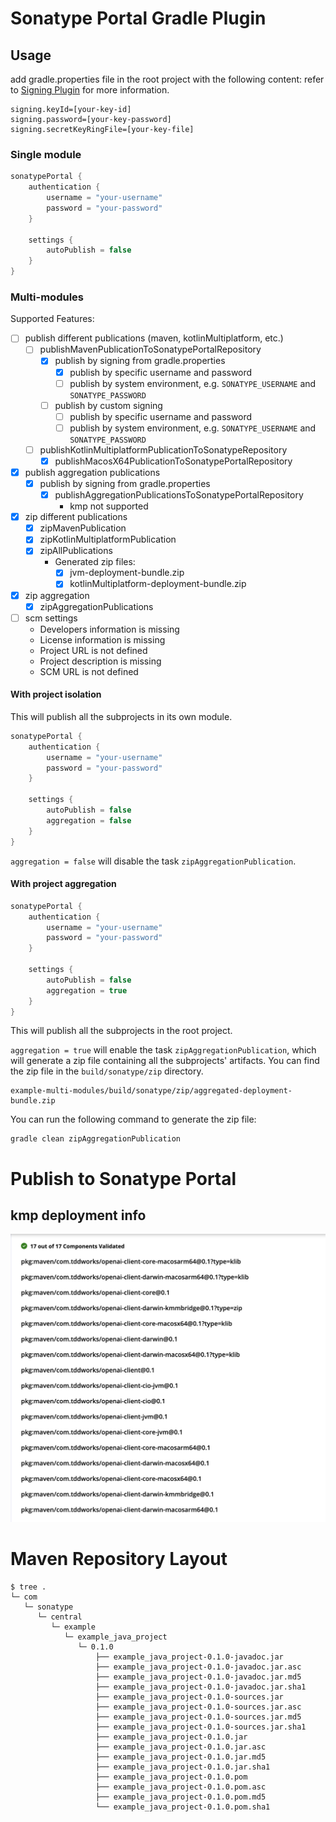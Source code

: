 # Sonatype Portal Gradle Plugin

## Usage
add gradle.properties file in the root project with the following content:
refer to [Signing Plugin](https://docs.gradle.org/current/userguide/signing_plugin.html) for more information.
```properties
signing.keyId=[your-key-id]
signing.password=[your-key-password]
signing.secretKeyRingFile=[your-key-file]
```

### Single module

```kotlin
sonatypePortal {
    authentication {
        username = "your-username"
        password = "your-password"
    }

    settings {
        autoPublish = false
    }
}
```

### Multi-modules

Supported Features:
- [ ] publish different publications (maven, kotlinMultiplatform, etc.)
  - [ ] publishMavenPublicationToSonatypePortalRepository
    - [x] publish by signing from gradle.properties
      - [x] publish by specific username and password
      - [ ] publish by system environment, e.g. `SONATYPE_USERNAME` and `SONATYPE_PASSWORD`
    - [ ] publish by custom signing
      - [ ] publish by specific username and password
      - [ ] publish by system environment, e.g. `SONATYPE_USERNAME` and `SONATYPE_PASSWORD`
  - [ ] publishKotlinMultiplatformPublicationToSonatypeRepository
    - [x] publishMacosX64PublicationToSonatypePortalRepository
    
- [x] publish aggregation publications
  - [x] publish by signing from gradle.properties
    - [x] publishAggregationPublicationsToSonatypePortalRepository
      - kmp not supported

- [x] zip different publications
  - [x] zipMavenPublication
  - [x] zipKotlinMultiplatformPublication
  - [x] zipAllPublications
    - Generated zip files:
      - [x] jvm-deployment-bundle.zip
      - [x] kotlinMultiplatform-deployment-bundle.zip
- [x] zip aggregation
  - [x] zipAggregationPublications

- [ ] scm settings
  - Developers information is missing
  - License information is missing
  - Project URL is not defined
  - Project description is missing
  - SCM URL is not defined


#### With project isolation
This will publish all the subprojects in its own module.

```kotlin
sonatypePortal {
    authentication {
        username = "your-username"
        password = "your-password"
    }

    settings {
        autoPublish = false
        aggregation = false
    }
}
```

`aggregation = false` will disable the task `zipAggregationPublication`.

#### With project aggregation
```kotlin
sonatypePortal {
    authentication {
        username = "your-username"
        password = "your-password"
    }

    settings {
        autoPublish = false
        aggregation = true
    }
}
```

This will publish all the subprojects in the root project.

`aggregation = true` will enable the task `zipAggregationPublication`, which will generate a zip file containing all the subprojects' artifacts. You can find the zip file in the `build/sonatype/zip` directory.

```shell
example-multi-modules/build/sonatype/zip/aggregated-deployment-bundle.zip
```

You can run the following command to generate the zip file:

```shell
gradle clean zipAggregationPublication
```

# Publish to Sonatype Portal
## kmp deployment info
[<img src="./docs/images/kmp-deployment-Info.png">](https://central.sonatype.com/publishing/deployments)


# Maven Repository Layout

```shell
$ tree .
└─ com
   └─ sonatype
      └─ central
         └─ example
            └─ example_java_project
               └─ 0.1.0
                   ├── example_java_project-0.1.0-javadoc.jar
                   ├── example_java_project-0.1.0-javadoc.jar.asc
                   ├── example_java_project-0.1.0-javadoc.jar.md5
                   ├── example_java_project-0.1.0-javadoc.jar.sha1
                   ├── example_java_project-0.1.0-sources.jar
                   ├── example_java_project-0.1.0-sources.jar.asc
                   ├── example_java_project-0.1.0-sources.jar.md5
                   ├── example_java_project-0.1.0-sources.jar.sha1
                   ├── example_java_project-0.1.0.jar
                   ├── example_java_project-0.1.0.jar.asc
                   ├── example_java_project-0.1.0.jar.md5
                   ├── example_java_project-0.1.0.jar.sha1
                   ├── example_java_project-0.1.0.pom
                   ├── example_java_project-0.1.0.pom.asc
                   ├── example_java_project-0.1.0.pom.md5
                   └── example_java_project-0.1.0.pom.sha1

```